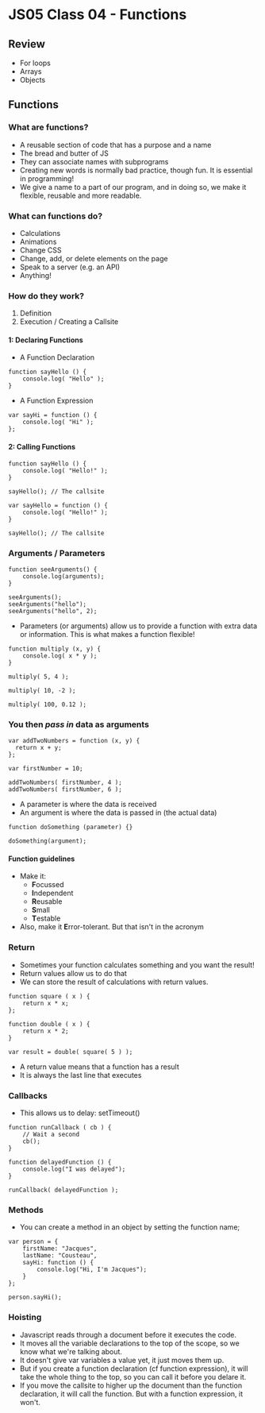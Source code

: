 # JS05 Class 04 - Functions

## Review
* For loops
* Arrays
* Objects

## Functions

### What are functions?
* A reusable section of code that has a purpose and a name
* The bread and butter of JS
* They can associate names with subprograms
* Creating new words is normally bad practice, though fun. It is essential in programming!
* We give a name to a part of our program, and in doing so, we make it flexible, reusable and more readable.

### What can functions do?
* Calculations
* Animations
* Change CSS
* Change, add, or delete elements on the page
* Speak to a server (e.g. an API)
* Anything!

### How do they work?
1. Definition
2. Execution / Creating a Callsite

#### 1: Declaring Functions
* A Function Declaration

```
function sayHello () {
    console.log( "Hello" );
}
```

* A Function Expression

```
var sayHi = function () {
    console.log( "Hi" );
};
```

#### 2: Calling Functions

```
function sayHello () {
    console.log( "Hello!" );
}

sayHello(); // The callsite

```

```
var sayHello = function () {
    console.log( "Hello!" );
}

sayHello(); // The callsite
```

### Arguments / Parameters

```
function seeArguments() {
    console.log(arguments);
}

seeArguments();
seeArguments("hello");
seeArguments("hello", 2);
```

* Parameters (or arguments) allow us to provide a function with extra data or information. This is what makes a function flexible!

```
function multiply (x, y) {
    console.log( x * y );
}

multiply( 5, 4 );

multiply( 10, -2 );

multiply( 100, 0.12 );
```

### You then *pass in* data as arguments
```
var addTwoNumbers = function (x, y) {
  return x + y;
};

var firstNumber = 10;

addTwoNumbers( firstNumber, 4 );
addTwoNumbers( firstNumber, 6 );
```

* A parameter is where the data is received
* An argument is where the data is passed in (the actual data)

```
function doSomething (parameter) {}

doSomething(argument);
```

#### Function guidelines

* Make it:
    * **F**ocussed
    * **I**ndependent
    * **R**eusable
    * **S**mall
    * **T**estable
* Also, make it **E**rror-tolerant. But that isn't in the acronym



### Return

* Sometimes your function calculates something and you want the result!
* Return values allow us to do that
* We can store the result of calculations with return values. 

```
function square ( x ) {
    return x * x;
};

function double ( x ) {
    return x * 2;
}

var result = double( square( 5 ) );
```

* A return value means that a function has a result
* It is always the last line that executes

### Callbacks

* This allows us to delay: setTimeout()

``` 
function runCallback ( cb ) {
    // Wait a second
    cb();
}

function delayedFunction () {
    console.log("I was delayed");
}

runCallback( delayedFunction );
```
### Methods

* You can create a method in an object by setting the function name;

```
var person = {
    firstName: "Jacques",
    lastName: "Cousteau",
    sayHi: function () {
        console.log("Hi, I'm Jacques");
    }
};

person.sayHi();
```




### Hoisting
* Javascript reads through a document before it executes the code.
* It moves all the variable declarations to the top of the scope, so we know what we're talking about.
* It doesn't give var variables a value yet, it just moves them up.
* But if you create a function declaration (cf function expression), it will take the whole thing to the top, so you can call it before you delare it.
* If you move the callsite to higher up the document than the function declaration, it will call the function. But with a function expression, it won't.

